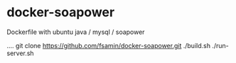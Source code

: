 docker-soapower
==================
Dockerfile with ubuntu java / mysql / soapower

....
git clone https://github.com/fsamin/docker-soapower.git
./build.sh
./run-server.sh
````
